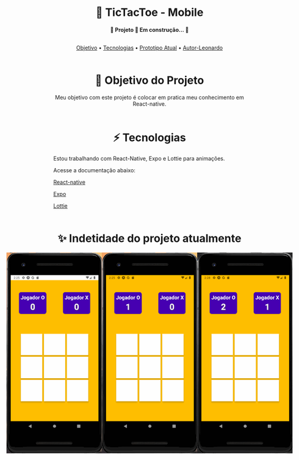 <h1 align="center">📱 TicTacToe - Mobile</h1>
<h4 align="center" style="margin-bottom:30px"> 
	🚧  Projeto 🚀 Em construção...  🚧
</h4>
<p align="center">
 <a href="#objetivo">Objetivo</a> •
 <a href="#tecnologias">Tecnologias</a> •
 <a href="#image">Prototipo Atual</a> • 
 <a href="https://github.com/leouluz">Autor-Leonardo</a>
</p>

<div id="objetivo" style="margin-top:60px">
  <h1 align="center">🚀 Objetivo do Projeto</h1>
  <p align="center"> Meu objetivo com este projeto é colocar em pratica meu conhecimento em React-native.</p>
</div>

<div id="tecnologias" style="margin-top:60px">
  <h1 align="center" >⚡️ Tecnologias</h1>
  <p align="start"> Estou trabalhando com React-Native, Expo e Lottie para animações. </p>
  <p>Acesse a documentação abaixo:</p>
  <p align="start">
    <a href="https://reactnative.dev/">React-native</a>
  </p>
  <p align="start">
    <a href="https://docs.expo.io/">Expo</a>
  </p>
  <p align="start">
    <a href="https://docs.expo.io/versions/latest/sdk/lottie/">Lottie</a>
  </p>
</div>

<div id="image" style="margin-top:60px;">
  <h1 align="center">✨ Indetidade do projeto atualmente</h1>
  <div style="display:flex; flex-direction: row; justify-content: center;" >
    <img src="readme/bluewin.gif" width="250"/>
    <img src="readme/redwin.gif" width="250"/>
    <img src="readme/draw.gif" width="250"/>
  </div>
</div>
